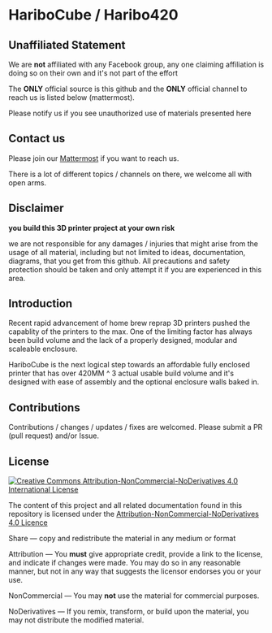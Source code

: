 # HariboCube / Haribo420

## Unaffiliated Statement

We are **not** affiliated with any Facebook group, any one claiming affiliation is doing so on their own and it's not part of the effort

The **ONLY** official source is this github and the **ONLY** official channel to reach us is listed below (mattermost).

Please notify us if you see unauthorized use of materials presented here

## Contact us

Please join our [Mattermost](http://3dprinting.community) if you want to reach us.

There is a lot of different topics / channels on there, we welcome all with open arms.

## Disclaimer

**you build this 3D printer project at your own risk**

we are not responsible for any damages / injuries that might arise from the usage of all material, including but not limited to ideas, documentation, diagrams, that you get from this github.  All precautions and safety protection should be taken and only attempt it if you are experienced in this area.

## Introduction

Recent rapid advancement of home brew reprap 3D printers pushed the capablity of the printers to the max.  One of the limiting factor has always been build volume and the lack of a properly designed, modular and scaleable enclosure.

HariboCube is the next logical step towards an affordable fully enclosed printer that has over 420MM ^ 3 actual usable build volume and it's designed with ease of assembly and the optional enclosure walls baked in.

## Contributions

Contributions / changes / updates / fixes are welcomed.  Please submit a PR (pull request) and/or Issue.

## License

[![Creative Commons Attribution-NonCommercial-NoDerivatives 4.0 International License](https://i.creativecommons.org/l/by-nc-nd/4.0/88x31.png)](http://creativecommons.org/licenses/by-nc-nd/4.0/)

The content of this project and all related documentation found in this repository is licensed under the [Attribution-NonCommercial-NoDerivatives 4.0 Licence](https://creativecommons.org/licenses/by-nc-nd/4.0/)

Share — copy and redistribute the material in any medium or format

Attribution — You **must** give appropriate credit, provide a link to the license, and indicate if changes were made. You may do so in any reasonable manner, but not in any way that suggests the licensor endorses you or your use.

NonCommercial — You may **not** use the material for commercial purposes.

NoDerivatives — If you remix, transform, or build upon the material, you may not distribute the modified material.
